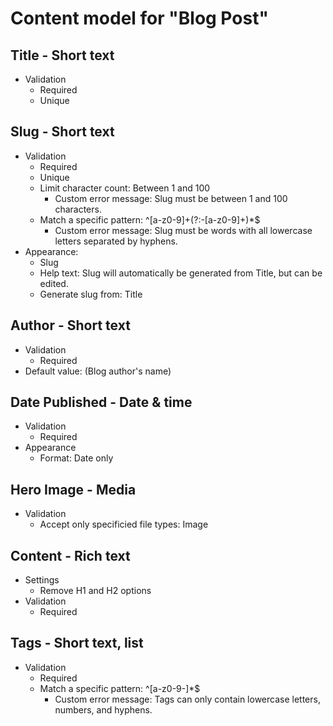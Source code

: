 # Content model for "Blog Post"

## Title - Short text
- Validation
  - Required
  - Unique

## Slug - Short text
- Validation
  - Required
  - Unique
  - Limit character count: Between 1 and 100
    - Custom error message: Slug must be between 1 and 100 characters.
  - Match a specific pattern: ^[a-z0-9]+(?:-[a-z0-9]+)*$
    - Custom error message: Slug must be words with all lowercase letters separated by hyphens.
- Appearance: 
  - Slug
  - Help text: Slug will automatically be generated from Title, but can be edited.
  - Generate slug from: Title

## Author - Short text
- Validation
  - Required
- Default value: (Blog author's name)

## Date Published - Date & time
- Validation
  - Required
- Appearance
  - Format: Date only

## Hero Image - Media
- Validation 
  - Accept only specificied file types: Image

## Content - Rich text
- Settings
  - Remove H1 and H2 options
- Validation 
  - Required

## Tags - Short text, list
- Validation 
  - Required
  - Match a specific pattern: ^[a-z0-9-]*$
    - Custom error message: Tags can only contain lowercase letters, numbers, and hyphens.

